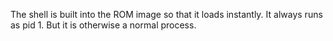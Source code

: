 
The shell is built into the ROM image so that it loads instantly.
It always runs as pid 1.  But it is otherwise a normal process.

